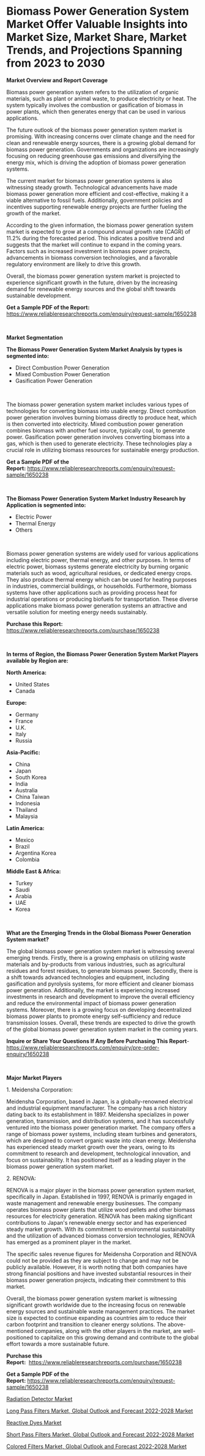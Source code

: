<p><h1>Biomass Power Generation System Market Offer Valuable Insights into Market Size, Market Share, Market Trends, and Projections Spanning from 2023 to 2030</h1></p><p><strong>Market Overview and Report Coverage</strong></p>
<p><p>Biomass power generation system refers to the utilization of organic materials, such as plant or animal waste, to produce electricity or heat. The system typically involves the combustion or gasification of biomass in power plants, which then generates energy that can be used in various applications.</p><p>The future outlook of the biomass power generation system market is promising. With increasing concerns over climate change and the need for clean and renewable energy sources, there is a growing global demand for biomass power generation. Governments and organizations are increasingly focusing on reducing greenhouse gas emissions and diversifying the energy mix, which is driving the adoption of biomass power generation systems.</p><p>The current market for biomass power generation systems is also witnessing steady growth. Technological advancements have made biomass power generation more efficient and cost-effective, making it a viable alternative to fossil fuels. Additionally, government policies and incentives supporting renewable energy projects are further fueling the growth of the market.</p><p>According to the given information, the biomass power generation system market is expected to grow at a compound annual growth rate (CAGR) of 11.2% during the forecasted period. This indicates a positive trend and suggests that the market will continue to expand in the coming years. Factors such as increased investment in biomass power projects, advancements in biomass conversion technologies, and a favorable regulatory environment are likely to drive this growth.</p><p>Overall, the biomass power generation system market is projected to experience significant growth in the future, driven by the increasing demand for renewable energy sources and the global shift towards sustainable development.</p></p>
<p><strong>Get a Sample PDF of the Report:</strong> <a href="https://www.reliableresearchreports.com/enquiry/request-sample/1650238">https://www.reliableresearchreports.com/enquiry/request-sample/1650238</a></p>
<p>&nbsp;</p>
<p><strong>Market Segmentation</strong></p>
<p><strong>The Biomass Power Generation System Market Analysis by types is segmented into:</strong></p>
<p><ul><li>Direct Combustion Power Generation</li><li>Mixed Combustion Power Generation</li><li>Gasification Power Generation</li></ul></p>
<p>&nbsp;</p>
<p><p>The biomass power generation system market includes various types of technologies for converting biomass into usable energy. Direct combustion power generation involves burning biomass directly to produce heat, which is then converted into electricity. Mixed combustion power generation combines biomass with another fuel source, typically coal, to generate power. Gasification power generation involves converting biomass into a gas, which is then used to generate electricity. These technologies play a crucial role in utilizing biomass resources for sustainable energy production.</p></p>
<p><strong>Get a Sample PDF of the Report:</strong>&nbsp;<a href="https://www.reliableresearchreports.com/enquiry/request-sample/1650238">https://www.reliableresearchreports.com/enquiry/request-sample/1650238</a></p>
<p>&nbsp;</p>
<p><strong>The Biomass Power Generation System Market Industry Research by Application is segmented into:</strong></p>
<p><ul><li>Electric Power</li><li>Thermal Energy</li><li>Others</li></ul></p>
<p>&nbsp;</p>
<p><p>Biomass power generation systems are widely used for various applications including electric power, thermal energy, and other purposes. In terms of electric power, biomass systems generate electricity by burning organic materials such as wood, agricultural residues, or dedicated energy crops. They also produce thermal energy which can be used for heating purposes in industries, commercial buildings, or households. Furthermore, biomass systems have other applications such as providing process heat for industrial operations or producing biofuels for transportation. These diverse applications make biomass power generation systems an attractive and versatile solution for meeting energy needs sustainably.</p></p>
<p><strong>Purchase this Report:</strong>&nbsp; <a href="https://www.reliableresearchreports.com/purchase/1650238">https://www.reliableresearchreports.com/purchase/1650238</a></p>
<p>&nbsp;</p>
<p><strong>In terms of Region, the Biomass Power Generation System Market Players available by Region are:</strong></p>
<p>
    <p> <strong> North America: </strong>
        <ul>
            <li>United States</li>
            <li>Canada</li>
        </ul>
        </p> 
    <p> <strong> Europe: </strong>
        <ul>
            <li>Germany</li>
            <li>France</li>
            <li>U.K.</li>
            <li>Italy</li>
            <li>Russia</li>
        </ul>
        </p> 
    <p> <strong> Asia-Pacific: </strong>
        <ul>
            <li>China</li>
            <li>Japan</li>
            <li>South Korea</li>
            <li>India</li>
            <li>Australia</li>
            <li>China Taiwan</li>
            <li>Indonesia</li>
            <li>Thailand</li>
            <li>Malaysia</li>
        </ul>
        </p> 
    <p> <strong> Latin America: </strong>
        <ul>
            <li>Mexico</li>
            <li>Brazil</li>
            <li>Argentina Korea</li>
            <li>Colombia</li>
        </ul>
        </p> 
    <p> <strong> Middle East & Africa: </strong>
        <ul>
            <li>Turkey</li>
            <li>Saudi</li>
            <li>Arabia</li>
            <li>UAE</li>
            <li>Korea</li>
        </ul>
    </p>
    </p>
<p>&nbsp;</p>
<p><strong>What are the Emerging Trends in the Global Biomass Power Generation System market?</strong></p>
<p><p>The global biomass power generation system market is witnessing several emerging trends. Firstly, there is a growing emphasis on utilizing waste materials and by-products from various industries, such as agricultural residues and forest residues, to generate biomass power. Secondly, there is a shift towards advanced technologies and equipment, including gasification and pyrolysis systems, for more efficient and cleaner biomass power generation. Additionally, the market is experiencing increased investments in research and development to improve the overall efficiency and reduce the environmental impact of biomass power generation systems. Moreover, there is a growing focus on developing decentralized biomass power plants to promote energy self-sufficiency and reduce transmission losses. Overall, these trends are expected to drive the growth of the global biomass power generation system market in the coming years.</p></p>
<p><strong>Inquire or Share Your Questions If Any Before Purchasing This Report</strong>- <a href="https://www.reliableresearchreports.com/enquiry/pre-order-enquiry/1650238">https://www.reliableresearchreports.com/enquiry/pre-order-enquiry/1650238</a></p>
<p>&nbsp;</p>
<p><strong>Major Market Players</strong></p>
<p><p>1. Meidensha Corporation:</p><p>Meidensha Corporation, based in Japan, is a globally-renowned electrical and industrial equipment manufacturer. The company has a rich history dating back to its establishment in 1897. Meidensha specializes in power generation, transmission, and distribution systems, and it has successfully ventured into the biomass power generation market. The company offers a range of biomass power systems, including steam turbines and generators, which are designed to convert organic waste into clean energy. Meidensha has experienced steady market growth over the years, owing to its commitment to research and development, technological innovation, and focus on sustainability. It has positioned itself as a leading player in the biomass power generation system market.</p><p>2. RENOVA:</p><p>RENOVA is a major player in the biomass power generation system market, specifically in Japan. Established in 1997, RENOVA is primarily engaged in waste management and renewable energy businesses. The company operates biomass power plants that utilize wood pellets and other biomass resources for electricity generation. RENOVA has been making significant contributions to Japan's renewable energy sector and has experienced steady market growth. With its commitment to environmental sustainability and the utilization of advanced biomass conversion technologies, RENOVA has emerged as a prominent player in the market.</p><p>The specific sales revenue figures for Meidensha Corporation and RENOVA could not be provided as they are subject to change and may not be publicly available. However, it is worth noting that both companies have strong financial positions and have invested substantial resources in their biomass power generation projects, indicating their commitment to this market.</p><p>Overall, the biomass power generation system market is witnessing significant growth worldwide due to the increasing focus on renewable energy sources and sustainable waste management practices. The market size is expected to continue expanding as countries aim to reduce their carbon footprint and transition to cleaner energy solutions. The above-mentioned companies, along with the other players in the market, are well-positioned to capitalize on this growing demand and contribute to the global effort towards a more sustainable future.</p></p>
<p><strong>Purchase this Report:</strong>&nbsp;&nbsp;<a href="https://www.reliableresearchreports.com/purchase/1650238">https://www.reliableresearchreports.com/purchase/1650238</a></p>
<p></p>
<p><strong>Get a Sample PDF of the Report:</strong>&nbsp;<a href="https://www.reliableresearchreports.com/enquiry/request-sample/1650238">https://www.reliableresearchreports.com/enquiry/request-sample/1650238</a></p>
<p><p><a href="https://medium.com/@lauryframi644/radiation-detector-market-size-growth-forecast-2023-2030-023720a954ac">Radiation Detector Market</a></p><p><a href="https://www.linkedin.com/pulse/long-pass-filters-market-global-outlook-forecast-2022-2028/">Long Pass Filters Market, Global Outlook and Forecast 2022-2028 Market</a></p><p><a href="https://medium.com/@lottiejerde6456/reactive-dyes-market-size-growth-forecast-2023-2030-79d27e3d9f73">Reactive Dyes Market</a></p><p><a href="https://www.linkedin.com/pulse/decoding-short-pass-filters-market-global-outlook-forecast/">Short Pass Filters Market, Global Outlook and Forecast 2022-2028 Market</a></p><p><a href="https://www.linkedin.com/pulse/colored-filters-market-global-outlook-forecast-2022-2028/">Colored Filters Market, Global Outlook and Forecast 2022-2028 Market</a></p></p>